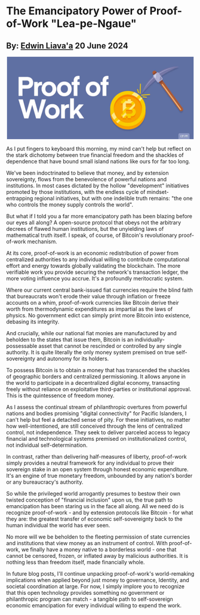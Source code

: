 # The Emancipatory Power of Proof-of-Work "Lea-pe-Ngaue"
## By: [Edwin Liava'a](https://github.cepeaters:om/EdwinLiavaa) 20 June 2024

<p align="center">
 <img width="500" src="https://github.com/EdwinLiavaa/liavaa.space/blob/main/blog/20240620/pic.png">
</p>

As I put fingers to keyboard this morning, my mind can't help but reflect on the stark dichotomy between true financial freedom and the shackles of dependence that have bound small island nations like ours for far too long.

We've been indoctrinated to believe that money, and by extension sovereignty, flows from the benevolence of powerful nations and institutions. In most cases dictated by the hollow "development" initiatives promoted by those institutions, with the endless cycle of mindset-entrapping regional initiatives, but with one indelible truth remains: "the one who controls the money supply controls the world".

But what if I told you a far more emancipatory path has been blazing before our eyes all along? A open-source protocol that obeys not the arbitrary decrees of flawed human institutions, but the unyielding laws of mathematical truth itself. I speak, of course, of Bitcoin's revolutionary proof-of-work mechanism.

At its core, proof-of-work is an economic redistribution of power from centralized authorities to any individual willing to contribute computational effort and energy towards globally validating the blockchain. The more verifiable work you provide securing the network's transaction ledger, the more voting influence you accrue. It's a profoundly meritocratic system.

Where our current central bank-issued fiat currencies require the blind faith that bureaucrats won't erode their value through inflation or freeze accounts on a whim, proof-of-work currencies like Bitcoin derive their worth from thermodynamic expenditures as impartial as the laws of physics. No government edict can simply print more Bitcoin into existence, debasing its integrity.

And crucially, while our national fiat monies are manufactured by and beholden to the states that issue them, Bitcoin is an individually-possessable asset that cannot be rescinded or controlled by any single authority. It is quite literally the only money system premised on true self-sovereignty and autonomy for its holders.

To possess Bitcoin is to obtain a money that has transcended the shackles of geographic borders and centralized permissioning. It allows anyone in the world to participate in a decentralized digital economy, transacting freely without reliance on exploitative third-parties or institutional approval. This is the quintessence of freedom money.

As I assess the continual stream of philanthropic overtures from powerful nations and bodies promising "digital connectivity" for Pacific Islanders, I can't help but feel a detached sense of pity. For these initiatives, no matter how well-intentioned, are still conceived through the lens of centralized control, not independence. They seek to deliver parceled access to legacy financial and technological systems premised on institutionalized control, not individual self-determination.

In contrast, rather than delivering half-measures of liberty, proof-of-work simply provides a neutral framework for any individual to prove their sovereign stake in an open system through honest economic expenditure. It's an engine of true monetary freedom, unbounded by any nation's border or any bureaucracy's authority.

So while the privileged world arrogantly presumes to bestow their own twisted conception of "financial inclusion" upon us, the true path to emancipation has been staring us in the face all along. All we need do is recognize proof-of-work - and by extension protocols like Bitcoin - for what they are: the greatest transfer of economic self-sovereignty back to the human individual the world has ever seen.

No more will we be beholden to the fleeting permission of state currencies and institutions that view money as an instrument of control. With proof-of-work, we finally have a money native to a borderless world - one that cannot be censored, frozen, or inflated away by malicious authorities. It is nothing less than freedom itself, made financially whole.

In future blog posts, I'll continue unpacking proof-of-work's world-remaking implications when applied beyond just money to governance, Identity, and societal coordination at large. For now, I simply implore you to recognize that this open technology provides something no government or philanthropic program can match - a tangible path to self-sovereign economic emancipation for every individual willing to expend the work.
